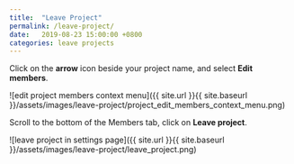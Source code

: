 ```yaml
---
title:  "Leave Project"
permalink: /leave-project/
date:   2019-08-23 15:00:00 +0800
categories: leave projects
---
```

Click on the **arrow** icon beside your project name, and select **Edit members**.

![edit project members context menu]({{ site.url }}{{ site.baseurl }}/assets/images/leave-project/project_edit_members_context_menu.png)

Scroll to the bottom of the Members tab, click on **Leave project**.

![leave project in settings page]({{ site.url }}{{ site.baseurl }}/assets/images/leave-project/leave_project.png)

